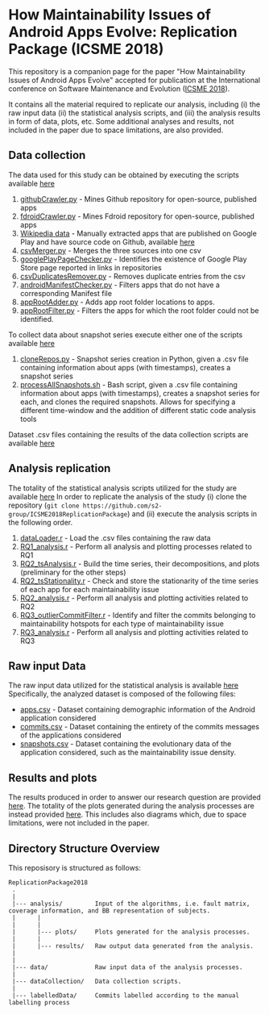 # How Maintainability Issues of Android Apps Evolve: Replication Package (ICSME 2018)
This repository is a companion page for the paper "How Maintainability Issues of Android Apps Evolve" accepted for publication at the International conference on Software Maintenance and Evolution ([ICSME 2018](https://icsme2018.github.io/)).

It contains all the material required to replicate our analysis, including (i) the raw input data (ii) the statistical analysis scripts, and (iii) the analysis results in form of data, plots, etc. Some additional analyses and results, not included in the paper due to space limitations, are also provided.

Data collection
---------------
The data used for this study can be obtained by executing the scripts available [here](https://github.com/ICSME/ReplicationPackage2018/tree/master/dataCollection)

1. [githubCrawler.py](https://github.com/ICSME/ReplicationPackage2018/tree/master/dataCollection/1_githubCrawler/githubCrawler.py) - Mines Github repository for open-source, published apps 
2. [fdroidCrawler.py](https://github.com/ICSME/ReplicationPackage2018/tree/master/dataCollection/2_fdroidCrawler/fdroidCrawler.py) - Mines Fdroid repository for open-source, published apps
3. [Wikipedia data](https://github.com/ICSME/ReplicationPackage2018/tree/master/dataCollection/datasetCsvs/3wikipedia_53.py) - Manually extracted apps that are published on Google Play and have source code on Github, available [here](https://en.wikipedia.org/wiki/List_of_free_and_open-source_Android_applications)
4. [csvMerger.py](https://github.com/ICSME/ReplicationPackage2018/tree/master/dataCollection/3_csvMerger/csvMerger.py) - Merges the three sources into one csv 
5. [googlePlayPageChecker.py](https://github.com/ICSME/ReplicationPackage2018/tree/master/dataCollection/4_googlePlayPageChecker/googlePlayPageChecker.py) - Identifies the existence of Google Play Store page reported in links in repositories
6. [csvDuplicatesRemover.py](https://github.com/ICSME/ReplicationPackage2018/tree/master/dataCollection/5_csvDuplicatesRemover/csvDuplicatesRemover.py) - Removes duplicate entries from the csv 
7. [androidManifestChecker.py](https://github.com/ICSME/ReplicationPackage2018/tree/master/dataCollection/6_androidManigestChecker/androidManifestChecker.py) - Filters apps that do not have a corresponding Manifest file 
8. [appRootAdder.py](https://github.com/ICSME/ReplicationPackage2018/tree/master/dataCollection/7_appRootAdder/appRootAdder.py) - Adds app root folder locations to apps.
9. [appRootFilter.py](https://github.com/ICSME/ReplicationPackage2018/tree/master/dataCollection/7_appRootAdder/appRootFilter.py) - Filters the apps for which the root folder could not be identified.

To collect data about snapshot series execute either one of the scripts available [here](https://github.com/ICSME/ReplicationPackage2018/tree/master/dataCollection/snapshotSeriesScripts)
1. [cloneRepos.py](https://github.com/ICSME/ReplicationPackage2018/tree/master/dataCollection/snapshotSeriesScripts/cloneRepos.py) - Snapshot series creation in Python, given a .csv file containing information about apps (with timestamps), creates a snapshot series
2. [processAllSnapshots.sh](https://github.com/ICSME/ReplicationPackage2018/tree/master/dataCollection/snapshotSeriesScripts/processAllSnapshots.py) - Bash script, given a .csv file containing information about apps (with timestamps), creates a snapshot series for each, and clones the required snapshots. Allows for specifying a different time-window and the addition of different static code analysis tools

Dataset .csv files containing the results of the data collection scripts are available [here](https://github.com/ICSME/ReplicationPackage2018/tree/master/dataCollection/datasetCsvs)

Analysis replication
---------------
The totality of the statistical analysis scripts utilized for the study are available [here](https://github.com/ICSME/ReplicationPackage2018/tree/master/analysis)
In order to replicate the analysis of the study (i) clone the repository (`git clone https://github.com/s2-group/ICSME2018ReplicationPackage`) and (ii) execute the analysis scripts in the following order.

1. [dataLoader.r](https://github.com/s2-group/ICSME2018ReplicationPackage/tree/master/analysis/dataLoader.r) - Load the .csv files containing the raw data
2. [RQ1_analysis.r](https://github.com/s2-group/ICSME2018ReplicationPackage/tree/master/analysis/RQ1_analysis.r) - Perform all analysis and plotting processes related to RQ1 
3. [RQ2_tsAnalysis.r](https://github.com/s2-group/ICSME2018ReplicationPackage/tree/master/analysis/RQ2_tsAnalysis.r) - Build the time series, their decompositions, and plots (preliminary for the other steps)
4. [RQ2_tsStationality.r](https://github.com/s2-group/ICSME2018ReplicationPackage/blob/master/analysis/RQ2_tsStationality.r) - Check and store the stationarity of the time series of each app for each maintainability issue
5. [RQ2_analysis.r](https://github.com/s2-group/ICSME2018ReplicationPackage/tree/master/analysis/RQ2_analysis.r) - Perform all analysis and plotting activities related to RQ2
6. [RQ3_outlierCommitFilter.r](https://github.com/s2-group/ICSME2018ReplicationPackage/tree/master/analysis/RQ3_outlierCommitFilter.r) - Identify and filter the commits belonging to maintainability hotspots for each type of maintainability issue
7. [RQ3_analysis.r](https://github.com/s2-group/ICSME2018ReplicationPackage/blob/master/analysis/RQ3_analysis.R) - Perform all analysis and plotting activities related to RQ3

Raw input Data
---------------
The raw input data utilized for the statistical analysis is available [here](https://github.com/s2-group/ICSME2018ReplicationPackage/tree/master/data)
Specifically, the analyzed dataset is composed of the following files:
* [apps.csv](https://github.com/s2-group/ICSME2018ReplicationPackage/tree/master/data/apps.csv) - Dataset containing demographic information of the Android application considered 
* [commits.csv](https://github.com/s2-group/ICSME2018ReplicationPackage/tree/master/data/commits.csv) - Dataset containing the entirety of the commits messages of the applications considered
* [snapshots.csv](https://github.com/s2-group/ICSME2018ReplicationPackage/tree/master/data/snapshots.csv) - Dataset containing the evolutionary data of the application considered, such as the maintainability issue density.

Results and plots
---------------
The results produced in order to answer our research question are provided [here](https://github.com/s2-group/ICSME2018ReplicationPackage/tree/master/analysis/results).
The totality of the plots generated during the analysis processes are instead provided [here](https://github.com/s2-group/ICSME2018ReplicationPackage/tree/master/analysis/plots). This includes also diagrams which, due to space limitations, were not included in the paper.

Directory Structure Overview
---------------
This reposisory is structured as follows:

    ReplicationPackage2018
     .
     |
     |--- analysis/         Input of the algorithms, i.e. fault matrix, coverage information, and BB representation of subjects.
     |      |
     |      |
     |      |--- plots/     Plots generated for the analysis processes. 
     |      |
     |      |--- results/   Raw output data generated from the analysis.
     |
     |
     |--- data/             Raw input data of the analysis processes.
     |
     |--- dataCollection/   Data collection scripts.
     |
     |--- labelledData/     Commits labelled according to the manual labelling process
     
  
